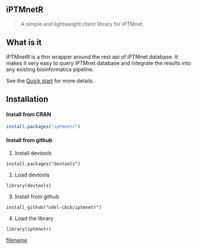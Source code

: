 ## iPTMnetR

> A simple and lightweight client library for iPTMnet.

## What is it

iPTMnetR is a thin wrapper around the rest api of iPTMnet database. It makes it very easy to query iPTMnet database and integrate the results into any existing bioinformatics pipeline.    

See the [Quick start](quickstart.md) for more details.

## Installation

#### Install from CRAN
``` R
install.packages("iptmnetr")
```

#### Install from github
1. Install devtools
```
install.packages("devtools")
```

2. Load devtools
```
library(devtools)
```

3. Install from github
```
install_github("udel-cbcb/iptmnetr")
```

4. Load the library
```
library(iptmnetr)
```


[filename](quickstart.md ':include')

